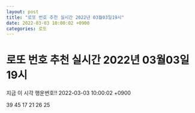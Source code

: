 ```yaml
---
layout: post
title: "로또 번호 추천 실시간 2022년 03월03일19시"
date: 2022-03-03 10:00:02 +0900
categories: 로또
---
```


# 로또 번호 추천 실시간 2022년 03월03일19시

지금 이 시각 행운번호!! 2022-03-03 10:00:02 +0900

 39  45  17  21  26  25 

